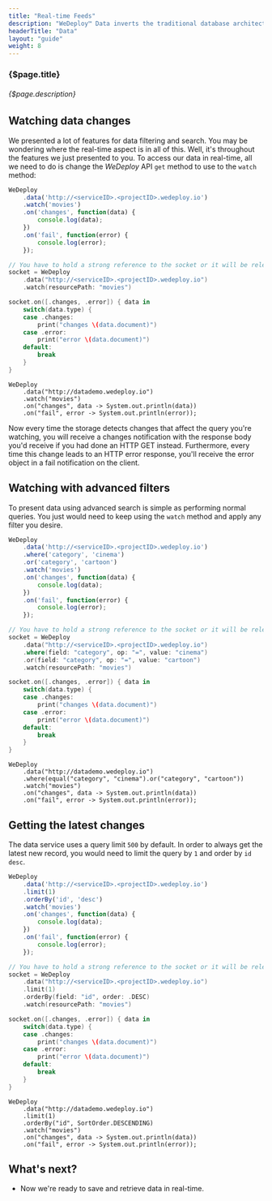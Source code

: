 ```yaml
---
title: "Real-time Feeds"
description: "WeDeploy™ Data inverts the traditional database architecture, instead of polling for changes, the developer can tell WeDeploy Data to continuously push updated query results to applications in real-time."
headerTitle: "Data"
layout: "guide"
weight: 8
---
```


### {$page.title}

###### {$page.description}

<article id="1">

## Watching data changes

We presented a lot of features for data filtering and search. You may be wondering where the real-time aspect is in all of this. Well, it's throughout the features we just presented to you. To access our data in real-time, all we need to do is change the *WeDeploy* API  `get` method to use to the `watch` method:

```javascript
WeDeploy
	.data('http://<serviceID>.<projectID>.wedeploy.io')
	.watch('movies')
	.on('changes', function(data) {
		console.log(data);
	})
	.on('fail', function(error) {
		console.log(error);
	});
```
```swift
// You have to hold a strong reference to the socket or it will be released
socket = WeDeploy
	.data("http://<serviceID>.<projectID>.wedeploy.io")
	.watch(resourcePath: "movies")

socket.on([.changes, .error]) { data in 
	switch(data.type) {
	case .changes:
		print("changes \(data.document)")
	case .error:
		print("error \(data.document)")
	default:
		break
	}
}
```
```text/x-java
WeDeploy
	.data("http://datademo.wedeploy.io")
	.watch("movies")
	.on("changes", data -> System.out.println(data))
	.on("fail", error -> System.out.println(error));
```

Now every time the storage detects changes that affect the query you're watching, you will receive a changes notification with the response body you'd receive if you had done an HTTP GET instead. Furthermore, every time this change leads to an HTTP error response, you'll receive the error object in a fail notification on the client.

</article>	

<article id="2">

## Watching with advanced filters

To present data using advanced search is simple as performing normal queries. You just would need to keep using the `watch` method and apply any filter you desire.

```javascript
WeDeploy
	.data('http://<serviceID>.<projectID>.wedeploy.io')
	.where('category', 'cinema')
	.or('category', 'cartoon')
	.watch('movies')
	.on('changes', function(data) {
		console.log(data);
	})
	.on('fail', function(error) {
		console.log(error);
	});
```
```swift
// You have to hold a strong reference to the socket or it will be released
socket = WeDeploy
	.data("http://<serviceID>.<projectID>.wedeploy.io")
	.where(field: "category", op: "=", value: "cinema")
	.or(field: "category", op: "=", value: "cartoon")
	.watch(resourcePath: "movies")

socket.on([.changes, .error]) { data in 
	switch(data.type) {
	case .changes:
		print("changes \(data.document)")
	case .error:
		print("error \(data.document)")
	default:
		break
	}
}
```
```text/x-java
WeDeploy
	.data("http://datademo.wedeploy.io")
	.where(equal("category", "cinema").or("category", "cartoon"))
	.watch("movies")
	.on("changes", data -> System.out.println(data))
	.on("fail", error -> System.out.println(error));
```

</article>

<article id="3">

## Getting the latest changes

The data service uses a query limit `500` by default. In order to always get the latest new record, you would need to limit the query by `1` and order by `id` `desc`.

```javascript
WeDeploy
	.data('http://<serviceID>.<projectID>.wedeploy.io')
	.limit(1)
	.orderBy('id', 'desc')
	.watch('movies')
	.on('changes', function(data) {
		console.log(data);
	})
	.on('fail', function(error) {
		console.log(error);
	});
```
```swift
// You have to hold a strong reference to the socket or it will be released
socket = WeDeploy
	.data("http://<serviceID>.<projectID>.wedeploy.io")
	.limit(1)
	.orderBy(field: "id", order: .DESC)
	.watch(resourcePath: "movies")

socket.on([.changes, .error]) { data in 
	switch(data.type) {
	case .changes:
		print("changes \(data.document)")
	case .error:
		print("error \(data.document)")
	default:
		break
	}
}
```
```text/x-java
WeDeploy
	.data("http://datademo.wedeploy.io")
	.limit(1)
	.orderBy("id", SortOrder.DESCENDING)
	.watch("movies")
	.on("changes", data -> System.out.println(data))
	.on("fail", error -> System.out.println(error));
```

</article>

## What's next?

* Now we're ready to save and retrieve data in real-time.
